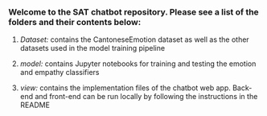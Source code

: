 ### Welcome to the SAT chatbot repository. Please see a list of the folders and their contents below:

1. <i>Dataset:</i> contains the CantoneseEmotion dataset as well as the other datasets used in the model training pipeline

2. <i>model:</i> contains Jupyter notebooks for training and testing the emotion and empathy classifiers

3. <i>view:</i> contains the implementation files of the chatbot web app. Back-end and front-end can be run locally by following the instructions in the README

